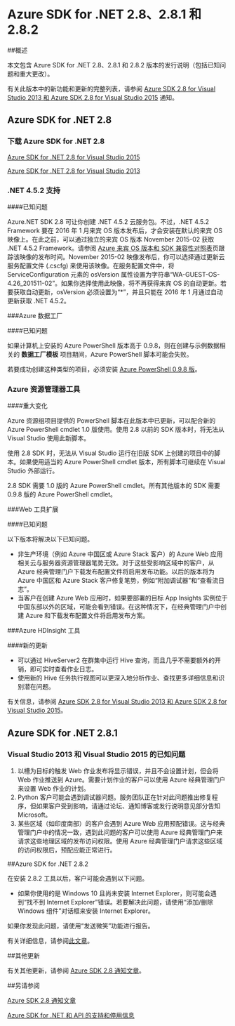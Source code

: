 <properties 
   pageTitle="Azure SDK for .NET 2.8 发行说明" 
   description="Azure SDK for .NET 2.8 发行说明" 
   services="app-service\web" 
   documentationCenter=".net" 
   authors="Juliako" 
   manager="dwrede" 
   editor=""/>

<tags
	ms.service="app-service"
	ms.date="01/31/2016"
	wacn.date="03/17/2016"/>

# Azure SDK for .NET 2.8、2.8.1 和 2.8.2

##概述
 
本文包含 Azure SDK for .NET 2.8、2.8.1 和 2.8.2 版本的发行说明（包括已知问题和重大更改）。

有关此版本中的新功能和更新的完整列表，请参阅 [Azure SDK 2.8 for Visual Studio 2013 和 Azure SDK 2.8 for Visual Studio 2015](https://azure.microsoft.com/zh-cn/blog/announcing-the-azure-sdk-2-8-for-net/) 通知。

##  Azure SDK for .NET 2.8

### 下载 Azure SDK for .NET 2.8

[Azure SDK for .NET 2.8 for Visual Studio 2015](http://go.microsoft.com/fwlink/?LinkId=699285)

[Azure SDK for .NET 2.8 for Visual Studio 2013](http://go.microsoft.com/fwlink/?LinkId=699287)
 
### .NET 4.5.2 支持 

####已知问题

Azure.NET SDK 2.8 可让你创建 .NET 4.5.2 云服务包。不过，.NET 4.5.2 Framework 要在 2016 年 1 月来宾 OS 版本发布后，才会安装在默认的来宾 OS 映像上。在此之前，可以通过独立的来宾 OS 版本 November 2015-02 获取 .NET 4.5.2 Framework。请参阅 [Azure 来宾 OS 版本和 SDK 兼容性对照表](/documentation/articles/cloud-services-guestos-update-matrix/)页跟踪该映像的发布时间。November 2015-02 映像发布后，你可以选择通过更新云服务配置文件 (.cscfg) 来使用该映像。在服务配置文件中，将 ServiceConfiguration 元素的 osVersion 属性设置为字符串“WA-GUEST-OS-4.26\_201511-02”。如果你选择使用此映像，将不再获得来宾 OS 的自动更新。若要获取自动更新，osVersion 必须设置为“\*”，并且只能在 2016 年 1 月通过自动更新获取 .NET 4.5.2。

###Azure 数据工厂

####已知问题 

如果计算机上安装的 Azure PowerShell 版本高于 0.9.8，则在创建与示例数据相关的 **数据工厂模板** 项目期间，Azure PowerShell 脚本可能会失败。

若要成功创建这种类型的项目，必须安装 [Azure PowerShell 0.9.8 版](https://github.com/Azure/azure-powershell/releases/download/v0.9.8-September2015/azure-powershell.0.9.8.msi)。


### Azure 资源管理器工具 

####重大变化

Azure 资源组项目提供的 PowerShell 脚本在此版本中已更新，可以配合新的 Azure PowerShell cmdlet 1.0 版使用。使用 2.8 以前的 SDK 版本时，将无法从 Visual Studio 使用此新脚本。

使用 2.8 SDK 时，无法从 Visual Studio 运行在旧版 SDK 上创建的项目中的脚本。如果使用适当的 Azure PowerShell cmdlet 版本，所有脚本可继续在 Visual Studio 外部运行。

2\.8 SDK 需要 1.0 版的 Azure PowerShell cmdlet。所有其他版本的 SDK 需要 0.9.8 版的 Azure PowerShell cmdlet。

###Web 工具扩展

####已知问题

以下版本将解决以下已知问题。

- 非生产环境（例如 Azure 中国区或 Azure Stack 客户）的 Azure Web 应用相关云与服务器资源管理器笔势无效。对于这些受影响区域中的客户，从 Azure 经典管理门户下载发布配置文件将启用发布功能。以后的版本将为 Azure 中国区和 Azure Stack 客户修复笔势，例如“附加调试器”和“查看流日志”。
- 当客户在创建 Azure Web 应用时，如果要部署的目标 App Insights 实例位于中国东部以外的区域，可能会看到错误。在这种情况下，在经典管理门户中创建 Azure 和下载发布配置文件将启用发布方案。

###Azure HDInsight 工具

####新的更新

- 可以通过 HiveServer2 在群集中运行 Hive 查询，而且几乎不需要额外的开销，即可实时查看作业日志。
- 使用新的 Hive 任务执行视图可以更深入地分析作业、查找更多详细信息和识别潜在问题。

有关信息，请参阅 [Azure SDK 2.8 for Visual Studio 2013 和 Azure SDK 2.8 for Visual Studio 2015](https://azure.microsoft.com/zh-cn/blog/announcing-the-azure-sdk-2-8-for-net/)。

## Azure SDK for .NET 2.8.1

### Visual Studio 2013 和 Visual Studio 2015 的已知问题
 
1. 以槽为目标的触发 Web 作业发布将显示错误，并且不会设置计划，但会将 Web 作业推送到 Azure。需要计划作业的客户可以使用 Azure 经典管理门户来设置 Web 作业的计划。 
2. Python 客户可能会遇到调试器问题。服务团队正在针对此问题推出修复程序，但如果客户受到影响，请通过论坛、通知博客或发行说明意见部分告知 Microsoft。 
3. 某些区域（如印度南部）的客户会遇到 Azure Web 应用预配错误。这与经典管理门户中的情况一致，遇到此问题的客户可以使用 Azure 经典管理门户来请求这些地理区域的发布访问权限。使用 Azure 经典管理门户请求这些区域的访问权限后，预配应能正常进行。

##Azure SDK for .NET 2.8.2

在安装 2.8.2 工具以后，客户可能会遇到以下问题。

- 如果你使用的是 Windows 10 且尚未安装 Internet Explorer，则可能会遇到“找不到 Internet Explorer”错误。若要解决此问题，请使用“添加/删除 Windows 组件”对话框来安装 Internet Explorer。

如果你发现此问题，请使用“发送微笑”功能进行报告。

有关详细信息，请参阅[此文章](https://azure.microsoft.com/zh-cn/blog/announcing-azure-sdk-2-8-2-for-net/)。

##其他更新

有关其他更新，请参阅 [Azure SDK 2.8 通知文章](https://azure.microsoft.com/zh-cn/blog/announcing-the-azure-sdk-2-8-for-net/)。

##另请参阅

[Azure SDK 2.8 通知文章](https://azure.microsoft.com/zh-cn/blog/announcing-the-azure-sdk-2-8-for-net/)

[Azure SDK for .NET 和 API 的支持和停用信息](https://msdn.microsoft.com/zh-cn/library/azure/dn479282.aspx)

<!---HONumber=Mooncake_0307_2016-->